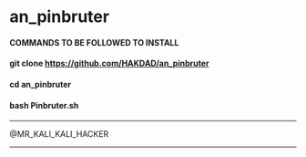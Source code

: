 # an_pinbruter

#### COMMANDS TO BE FOLLOWED TO INSTALL

#### git clone https://github.com/HAKDAD/an_pinbruter

#### cd an_pinbruter

#### bash Pinbruter.sh

********************************

@MR_KALI_KALI_HACKER

********************************
